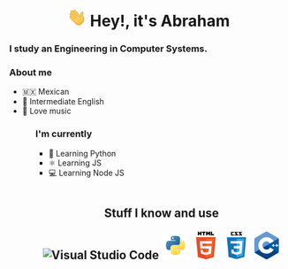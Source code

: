 <h1 align="center"><img src="https://raw.githubusercontent.com/ABSphreak/ABSphreak/master/gifs/Hi.gif" width="35px"> Hey!, it's Abraham </h1>
<h3 aling="center">I study an Engineering in Computer Systems.</h3>

### About me
<ul>
  <li>🇲🇽 Mexican</li>
  <li>💬 Intermediate English</li>
  <li>🎵 Love music</li>
<ul>

### I'm currently
<ul>
  <li>🐍 Learning Python</li>
  <li>⚛️ Learning JS</li>
  <li>💻 Learning Node JS</li>
</ul>
<br>
  

<h2 align="center">
  <p>Stuff I know and use</p>
<img alt="Visual Studio Code" width="50px"  src="https://user-images.githubusercontent.com/674621/71187801-14e60a80-2280-11ea-94c9-e56576f76baf.png"/>
<img alt="Python" width="50px"  src="https://raw.githubusercontent.com/github/explore/80688e429a7d4ef2fca1e82350fe8e3517d3494d/topics/python/python.png"/>
<img alt="HTML5" width="50px" src="https://raw.githubusercontent.com/github/explore/80688e429a7d4ef2fca1e82350fe8e3517d3494d/topics/html/html.png" />
<img alt="CSS3" width="50px" src="https://raw.githubusercontent.com/github/explore/80688e429a7d4ef2fca1e82350fe8e3517d3494d/topics/css/css.png" />
<img alt="C++" width="50px" src="https://raw.githubusercontent.com/github/explore/80688e429a7d4ef2fca1e82350fe8e3517d3494d/topics/cpp/cpp.png" />
<br> <br> 



